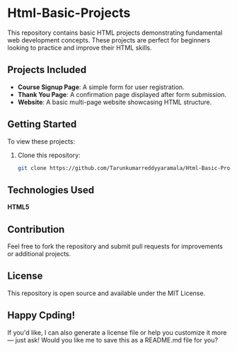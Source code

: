 # Html-Basic-Projects

This repository contains basic HTML projects demonstrating fundamental web development concepts. These projects are perfect for beginners looking to practice and improve their HTML skills.

## Projects Included

- **Course Signup Page**: A simple form for user registration.
- **Thank You Page**: A confirmation page displayed after form submission.
- **Website**: A basic multi-page website showcasing HTML structure.

## Getting Started

To view these projects:

1. Clone this repository:
   ```bash
   git clone https://github.com/Tarunkumarreddyyaramala/Html-Basic-Projects.git


## Technologies Used
**HTML5**

## Contribution
Feel free to fork the repository and submit pull requests for improvements or additional projects.

## License
This repository is open source and available under the MIT License.

## Happy Cpding!

If you'd like, I can also generate a license file or help you customize it more — just ask! Would you like me to save this as a README.md file for you?
